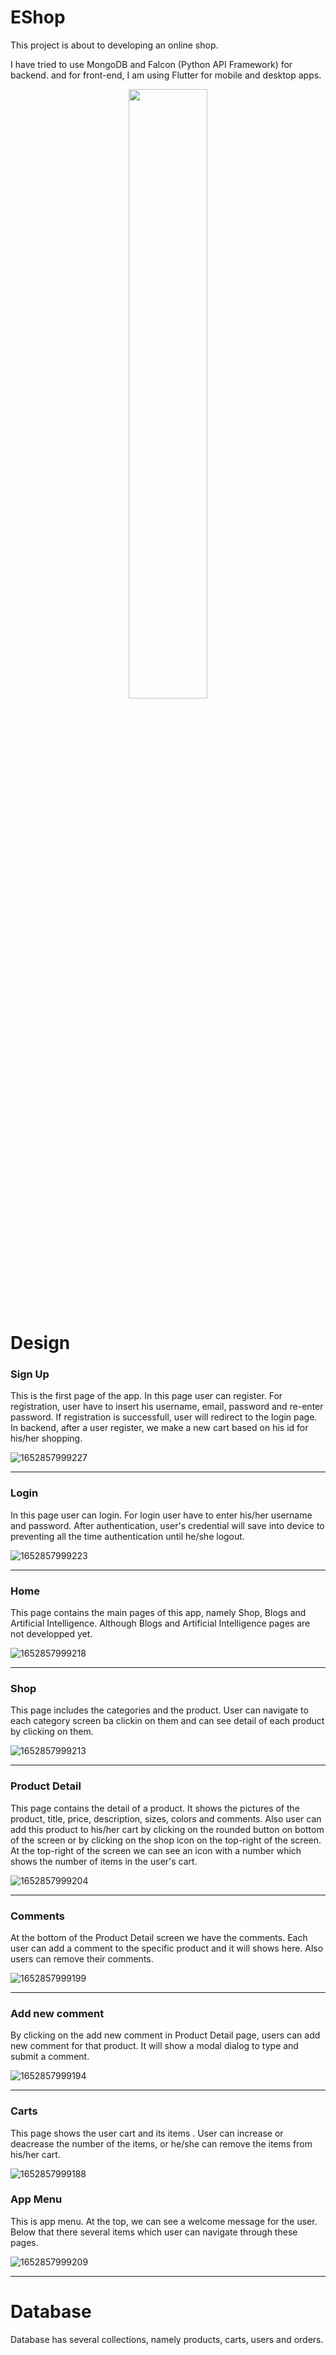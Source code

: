 # EShop
This project is about to developing an online shop.

I have tried to use MongoDB and Falcon (Python API Framework) for backend.
and for front-end, I am using Flutter for mobile and desktop apps.

<div style="text-align:center;">

<img src="https://user-images.githubusercontent.com/58491712/168982911-72423d0f-5574-4074-9be1-3d2442a6d95f.jpg" width="50%" height="50%">
</div>

# Design
<h3>Sign Up</h3>
<p>This is the first page of the app. In this page user can register.
For registration, user have to insert his username, email, password and re-enter password.
If registration is successfull, user will redirect to the login page.
In backend, after a user register, we make a new cart based on his id for his/her shopping.
</p>

![1652857999227](https://user-images.githubusercontent.com/58491712/168981382-01642c18-c11a-4156-94d8-cff0581a6c4a.jpg)

<hr/>

<h3>Login</h3>
<p>In this page user can login. For login user have to enter his/her username and password.
After authentication, user's credential will save into device to preventing all the time authentication until he/she logout.
</p>

![1652857999223](https://user-images.githubusercontent.com/58491712/168982987-ff7c1d72-c45e-439d-aedb-128c232c76fc.jpg)

<hr/>

<h3>Home</h3>
<p>This page contains the main pages of this app, namely Shop, Blogs and Artificial Intelligence. Although Blogs and Artificial Intelligence pages are not developped yet.</p>

![1652857999218](https://user-images.githubusercontent.com/58491712/168982964-814a9394-70f0-4af8-a629-c163e0137690.jpg)

<hr/>

<h3>Shop</h3>
<p>This page includes the categories and the product. User can navigate to each category screen ba clickin on them and can see detail of each product by clicking on them.
</p>

![1652857999213](https://user-images.githubusercontent.com/58491712/168982946-1286ab24-95c8-4669-a7af-06c2a1abd539.jpg)

<hr/>

<h3>Product Detail</h3>
<p>
This page contains the detail of a product. It shows the pictures of the product, title, price, description, sizes, colors and comments. Also user can add this product to his/her cart by clicking on the rounded button on bottom of the screen or by clicking on the shop icon on the top-right of the screen.
At the top-right of the screen we can see an icon with a number which shows the number of items in the user's cart.
</p>

![1652857999204](https://user-images.githubusercontent.com/58491712/168982902-9a4b6ddb-4b32-4bea-957a-a7e974824f54.jpg)

<hr/>

<h3>Comments</h3>
<p>
At the bottom of the Product Detail screen we have the comments. Each user can add a comment to the specific product and it will shows here. Also users can remove their comments.
</p>

![1652857999199](https://user-images.githubusercontent.com/58491712/168982886-7a329e6d-d4e6-452c-94e7-f9551bd34e76.jpg)

<hr/>

<h3>Add new comment</h3>
<p>
By clicking on the add new comment in Product Detail page, users can add new comment for that product. It will show a modal dialog to type and submit a comment.
</p>

![1652857999194](https://user-images.githubusercontent.com/58491712/168982875-41b22de1-120e-41b5-87ca-7572055e3dcf.jpg)

<hr/>

<h3>Carts</h3>
<p>
This page shows the user cart and its items . User can increase or deacrease the number of the items, or he/she can remove the items from his/her cart.
</p>

![1652857999188](https://user-images.githubusercontent.com/58491712/168982850-08334272-c78e-4b21-9753-2f00856f1bd9.jpg)







<h3>App Menu</h3>
<p>This is app menu. At the top, we can see a welcome message for the user. Below that there several items which user can navigate through these pages.
</P>

![1652857999209](https://user-images.githubusercontent.com/58491712/168982911-72423d0f-5574-4074-9be1-3d2442a6d95f.jpg)

<hr/>


# Database
Database has several collections, namely products, carts, users and orders.

